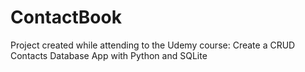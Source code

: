 # ContactBook
 Project created while attending to the Udemy course: Create a CRUD Contacts Database App with Python and SQLite

